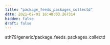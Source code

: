 ```yaml
---
title: "package_feeds_packages_collectd"
date: 2021-07-01 16:48:03.267314
hidden: false
draft: false
---
```


ath79/generic/package_feeds_packages_collectd

